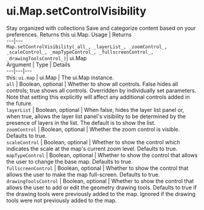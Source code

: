  
#  ui.Map.setControlVisibility
Stay organized with collections  Save and categorize content based on your preferences. 
Returns this ui.Map.
Usage | Returns  
---|---  
`Map.setControlVisibility(_all_, _layerList_, _zoomControl_, _scaleControl_, _mapTypeControl_, _fullscreenControl_, _drawingToolsControl_)`|  ui.Map  
Argument | Type | Details  
---|---|---  
this: `ui.map` | ui.Map | The ui.Map instance.  
`all` | Boolean, optional | Whether to show all controls. False hides all controls; true shows all controls. Overridden by individually set parameters. Note that setting this explicitly will affect any additional controls added in the future.  
`layerList` | Boolean, optional | When false, hides the layer list panel or, when true, allows the layer list panel's visibility to be determined by the presence of layers in the list. The default is to show the list.  
`zoomControl` | Boolean, optional | Whether the zoom control is visible. Defaults to true.  
`scaleControl` | Boolean, optional | Whether to show the control which indicates the scale at the map's current zoom level. Defaults to true.  
`mapTypeControl` | Boolean, optional | Whether to show the control that allows the user to change the base map. Defaults to true.  
`fullscreenControl` | Boolean, optional | Whether to show the control that allows the user to make the map full-screen. Defaults to true.  
`drawingToolsControl` | Boolean, optional | Whether to show the control that allows the user to add or edit the geometry drawing tools. Defaults to true if the drawing tools were previously added to the map. Ignored if the drawing tools were not previously added to the map.  
